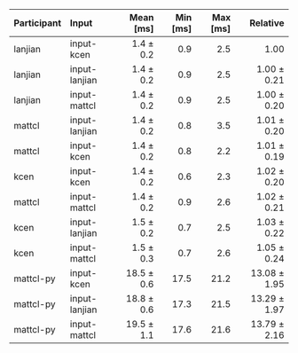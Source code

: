 | Participant | Input | Mean [ms] | Min [ms] | Max [ms] | Relative |
|:---|:---|---:|---:|---:|---:|
| lanjian | input-kcen | 1.4 ± 0.2 | 0.9 | 2.5 | 1.00 |
| lanjian | input-lanjian | 1.4 ± 0.2 | 0.9 | 2.5 | 1.00 ± 0.21 |
| lanjian | input-mattcl | 1.4 ± 0.2 | 0.9 | 2.5 | 1.00 ± 0.20 |
| mattcl | input-lanjian | 1.4 ± 0.2 | 0.8 | 3.5 | 1.01 ± 0.20 |
| mattcl | input-kcen | 1.4 ± 0.2 | 0.8 | 2.2 | 1.01 ± 0.19 |
| kcen | input-kcen | 1.4 ± 0.2 | 0.6 | 2.3 | 1.02 ± 0.20 |
| mattcl | input-mattcl | 1.4 ± 0.2 | 0.9 | 2.6 | 1.02 ± 0.21 |
| kcen | input-lanjian | 1.5 ± 0.2 | 0.7 | 2.5 | 1.03 ± 0.22 |
| kcen | input-mattcl | 1.5 ± 0.3 | 0.7 | 2.6 | 1.05 ± 0.24 |
| mattcl-py | input-kcen | 18.5 ± 0.6 | 17.5 | 21.2 | 13.08 ± 1.95 |
| mattcl-py | input-lanjian | 18.8 ± 0.6 | 17.3 | 21.5 | 13.29 ± 1.97 |
| mattcl-py | input-mattcl | 19.5 ± 1.1 | 17.6 | 21.6 | 13.79 ± 2.16 |
